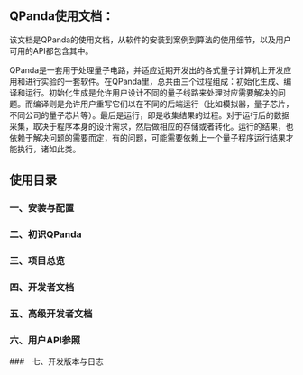 ## QPanda使用文档：
该文档是QPanda的使用文档，从软件的安装到案例到算法的使用细节，以及用户可用的API都包含其中。

QPanda是一套用于处理量子电路，并适应近期开发出的各式量子计算机上开发应用和进行实验的一套软件。在QPanda里，总共由三个过程组成：初始化生成、编译和运行。初始化生成是允许用户设计不同的量子线路来处理对应需要解决的问题。而编译则是允许用户重写它们以在不同的后端运行（比如模拟器，量子芯片，不同公司的量子芯片等）。最后是运行，即是收集结果的过程。对于运行后的数据采集，取决于程序本身的设计需求，然后做相应的存储或者转化。运行的结果，也依赖于解决问题的需要而定，有的问题，可能需要依赖上一个量子程序运行结果才能执行，诸如此类。

## 使用目录

### 一、安装与配置
### 二、初识QPanda
### 三、项目总览
### 四、开发者文档
### 五、高级开发者文档
### 六、用户API参照
###　七、开发版本与日志
